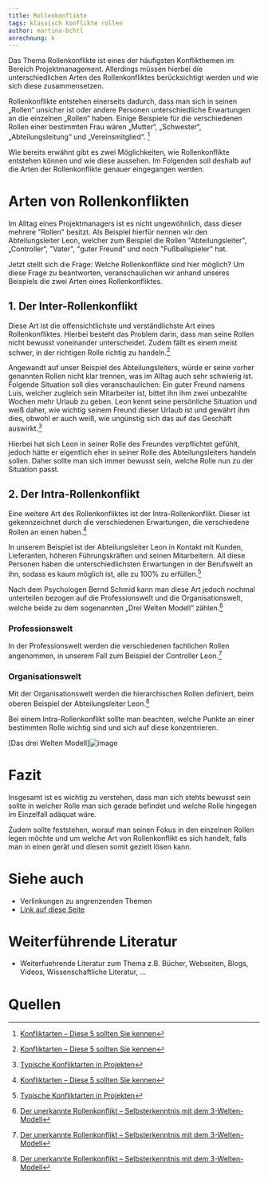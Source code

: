 ```yaml
---
title: Rollenkonflikte
tags: klassisch konflikte rollen 
author: martina-bchtl 
anrechnung: k
---
```


Das Thema Rollenkonflikte ist eines der häufigsten Konflikthemen im Bereich Projektmanagement. Allerdings müssen hierbei die unterschiedlichen Arten des Rollenkonfliktes 
berücksichtigt werden und wie sich diese zusammensetzen.

Rollenkonflikte entstehen einerseits dadurch, dass man sich in seinen „Rollen“ unsicher ist oder andere Personen unterschiedliche Erwartungen an die einzelnen „Rollen“ haben. 
Einige Beispiele für die verschiedenen Rollen einer bestimmten Frau wären „Mutter“, „Schwester“, „Abteilungsleitung“ und „Vereinsmitglied“. [^1]

Wie bereits erwähnt gibt es zwei Möglichkeiten, wie Rollenkonflikte entstehen können und wie diese aussehen. Im Folgenden soll deshalb auf die Arten der Rollenkonflikte genauer 
eingegangen werden.

# Arten von Rollenkonflikten

Im Alltag eines Projektmanagers ist es nicht ungewöhnlich, dass dieser mehrere "Rollen" besitzt. Als Beispiel hierfür nennen wir den Abteilungsleiter Leon, welcher zum Beispiel 
die Rollen "Abteilungsleiter", „Controller“, "Vater", "guter Freund" und noch "Fußballspieler" hat. 

Jetzt stellt sich die Frage: Welche Rollenkonflikte sind hier möglich?
Um diese Frage zu beantworten, veranschaulichen wir anhand unseres Beispiels die zwei Arten eines Rollenkonfliktes.

## 1. Der Inter-Rollenkonflikt
Diese Art ist die offensichtlichste und verständlichste Art eines Rollenkonfliktes. Hierbei besteht das Problem darin, dass man seine Rollen nicht bewusst voneinander 
unterscheidet. Zudem fällt es einem meist schwer, in der richtigen Rolle richtig zu handeln.[^1]

Angewandt auf unser Beispiel des Abteilungsleiters, würde er seine vorher genannten Rollen nicht klar trennen, was im Alltag auch sehr schwierig ist. Folgende Situation soll 
dies veranschaulichen: Ein guter Freund namens Luis, welcher zugleich sein Mitarbeiter ist, bittet ihn ihm zwei unbezahlte Wochen mehr Urlaub zu geben. Leon kennt seine 
persönliche Situation und weiß daher, wie wichtig seinem Freund dieser Urlaub ist und gewährt ihm dies, obwohl er auch weiß, wie ungünstig sich das auf das Geschäft auswirkt.[^2] 

Hierbei hat sich Leon in seiner Rolle des Freundes verpflichtet gefühlt, jedoch hätte er eigentlich eher in seiner Rolle des Abteilungsleiters handeln sollen. 
Daher sollte man sich immer bewusst sein, welche Rolle nun zu der Situation passt. 

## 2. Der Intra-Rollenkonflikt

Eine weitere Art des Rollenkonfliktes ist der Intra-Rollenkonflikt. Dieser ist gekennzeichnet durch die verschiedenen Erwartungen, die verschiedene Rollen an einen haben.[^1]

In unserem Beispiel ist der Abteilungsleiter Leon in Kontakt mit Kunden, Lieferanten, höheren Führungskräften und seinen Mitarbeitern. All diese Personen haben die 
unterschiedlichsten Erwartungen in der Berufswelt an ihn, sodass es kaum möglich ist, alle zu 100% zu erfüllen.[^2]

Nach dem Psychologen Bernd Schmid kann man diese Art jedoch nochmal unterteilen bezogen auf die Professionswelt und die Organisationswelt, welche beide zu dem sogenannten „Drei 
Welten Modell“ zählen.[^3]

### Professionswelt
In der Professionswelt werden die verschiedenen fachlichen Rollen angenommen, in unserem Fall zum Beispiel der Controller Leon.[^3]

### Organisationswelt 
Mit der Organisationswelt werden die hierarchischen Rollen definiert, beim oberen Beispiel der Abteilungsleiter Leon.[^3]

Bei einem Intra-Rollenkonflikt sollte man beachten, welche Punkte an einer bestimmten Rolle wichtig sind und sich auf diese konzentrieren.

[Das drei Welten Modell]![image](https://user-images.githubusercontent.com/92875269/142039822-dfc47614-49e5-48cb-82e8-7f0519fdea25.png)

# Fazit

Insgesamt ist es wichtig zu verstehen, dass man sich stehts bewusst sein sollte in welcher Rolle man sich gerade befindet und welche Rolle hingegen im Einzelfall adäquat wäre.

Zudem sollte feststehen, worauf man seinen Fokus in den einzelnen Rollen legen möchte und um welche Art von Rollenkonflikt es sich handelt, falls man in einen gerät und diesen 
somit gezielt lösen kann.


# Siehe auch

* Verlinkungen zu angrenzenden Themen
* [Link auf diese Seite](Rollenkonflikte.md)

# Weiterführende Literatur

* Weiterfuehrende Literatur zum Thema z.B. Bücher, Webseiten, Blogs, Videos, Wissenschaftliche Literatur, ...

# Quellen

[^1]: [Konfliktarten – Diese 5 sollten Sie kennen](https://www.andyamo.de/konfliktarten/)
[^2]: [Typische Konfliktarten in Projekten](https://blog.setzwein.com/2009/10/12/typische-konfliktarten-in-projekten/)
[^3]: [Der unerkannte Rollenkonflikt – Selbsterkenntnis mit dem 3-Welten-Modell](https://www.microtool.de/projektmanagement/der-unerkannte-rollenkonflikt-selbsterkenntnis-mit-dem-3-welten-modell/)
[^4]: [Das drei Welten Modell](https://user-images.githubusercontent.com/92875269/142039822-dfc47614-49e5-48cb-82e8-7f0519fdea25.png)


